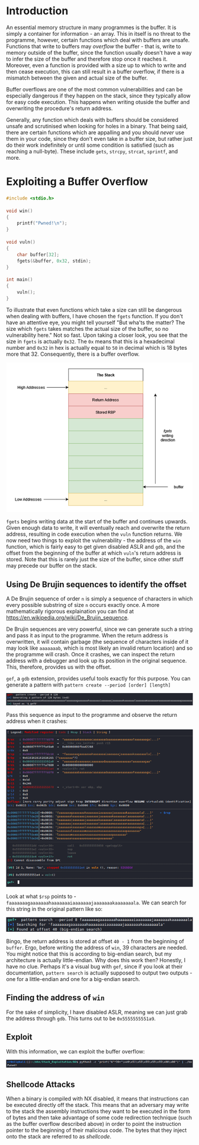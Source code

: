 # Introduction
An essential memory structure in many programmes is the buffer. It is simply a container for information - an array. This in itself is no threat to the programme, however, certain functions which deal with buffers are unsafe. Functions that write to buffers may *overflow* the buffer - that is, write to memory outside of the buffer, since the function usually doesn't have a way to infer the size of the buffer and therefore stop once it reaches it. Moreover, even a function is provided with a size up to which to write and then cease execution, this can still result in a buffer overflow, if there is a mismatch between the given and actual size of the buffer.

Buffer overflows are one of the most common vulnerabilities and can be especially dangerous if they happen on the stack, since they typically allow for easy code execution. This happens when writing otuside the buffer and overwriting the procedure's return address.

Generally, any function which deals with buffers should be considered unsafe and scrutinised when looking for holes in a binary. That being said, there are certain functions which are appalling and you should *never* use them in your code, since they don't even take in a buffer size, but rather just do their work indefinitely or until some condition is satisfied (such as reaching a null-byte). These include `gets`, `strcpy`, `strcat`, `sprintf`, and more.

# Exploiting a Buffer Overflow
```cpp
#include <stdio.h>

void win()
{
	printf("Pwned!\n");
}

void vuln()
{
	char buffer[32];
	fgets(&buffer, 0x32, stdin);
}

int main()
{
	vuln();
}
```

To illustrate that even functions which take a size can still be dangerous when dealing with buffers, I have chosen the `fgets` function. If you don't have an attentive eye, you might tell yourself "But wha'ts the matter? The size which `fgets` takes matches the actual size of the buffer, so no vulnerability here." Not so fast. Upon taking a closer look, you see that the size in `fgets` is actually `0x32`. The `0x` means that this is a hexadecimal number and `0x32` in hex is actually equal to `50` in decimal which is 18 bytes more that 32. Consequently, there is a buffer overflow.

![](Resources/Images/SBO_fgets_stack.png)

`fgets` begins writing data at the start of the buffer and continues upwards. Given enough data to write, it will eventually reach and overwrite the return address, resulting in code execution when the `vuln` function returns. We now need two things to exploit the vulnerability - the address of the `win` function, which is fairly easy to get given disabled ASLR and `gdb`, and the offset from the beginning of the buffer at which `vuln`'s return address is stored. Note that this is rarely just the size of the buffer, since other stuff may precede our buffer on the stack.

## Using De Brujin sequences to identify the offset
A De Brujin sequence of order `n` is simply a sequence of characters in which every possible substring of size `n` occurs exactly once. A more mathematically rigorous explaination you can find at https://en.wikipedia.org/wiki/De_Bruijn_sequence.

De Brujin sequences are very powerful, since we can generate such a string and pass it as input to the programme. When the return address is overwritten, it will contain garbage (the sequence of characters inside of it may look like `aaaaaaab`, which is most likely an invalid return location) and so the programme will crash. Once it crashes, we can inspect the return address with a debugger and look up its position in the original sequence. This, therefore, provides us with the offset.

`gef`, a `gdb` extension, provides useful tools exactly for this purpose. You can generate a pattern with 
`pattern create --period [order] [length]`

![](Resources/Images/SBO_gef_pattern_create.png)

Pass this sequence as input to the programme and observe the return address when it crashes:

![](Resources/Images/SBO_ret_addr_crash.png)

Look at what `$rsp` points to - `faaaaaaagaaaaaaahaaaaaaaiaaaaaaajaaaaaaakaaaaaaala`. We can search for this string in the original pattern like so:

![](Resources/Images/SBO_gef_pattern_search.png)

Bingo, the return address is stored at offset `40 - 1` from the beginning of `buffer`. Ergo, before writing the address of `win`, 39 characters are needed. You might notice that this is according to big-endian search, but my architecture is actually little-endian. Why does this work then? Honestly, I have no clue. Perhaps it's a visual bug with `gef`, since if you look at their documentation, `pattern search` is actually supposed to output two outputs - one for a little-endian and one for a big-endian search.

## Finding the address of `win`
For the sake of simplicity, I have disabled ASLR, meaning we can just grab the address through `gdb`. This turns out to be `0x5555555551a9`.

## Exploit
With this information, we can exploit the buffer overflow:

![](Resources/Images/SBO_pwn.png)

## Shellcode Attacks
When a binary is compiled with NX disabled, it means that instructions can be executed directly off the stack. This means that an adversary may write to the stack the assembly instructions they want to be executed in the form of bytes and then take advantage of some code redirection technique (such as the buffer overflow described above) in order to point the instruction pointer to the beginning of their malicious code. The bytes that they inject onto the stack are referred to as *shellcode*.